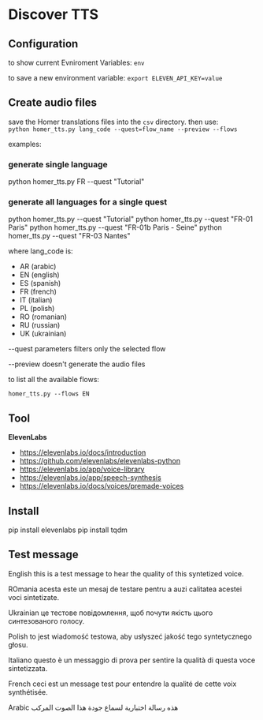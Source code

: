 # Discover TTS

## Configuration
to show current Evniroment Variables:
`env`

to save a new environment variable:
`export ELEVEN_API_KEY=value`

## Create audio files
save the Homer translations files into the `csv` directory.
then use:  
`python homer_tts.py lang_code --quest=flow_name --preview --flows`

examples:
### generate single language
python homer_tts.py FR --quest "Tutorial"

### generate all languages for a single quest
python homer_tts.py --quest "Tutorial"
python homer_tts.py --quest "FR-01 Paris"
python homer_tts.py --quest "FR-01b Paris - Seine"
python homer_tts.py --quest "FR-03 Nantes"


where lang_code is:

- AR (arabic)
- EN (english)
- ES (spanish)
- FR (french)
- IT (italian)
- PL (polish)
- RO (romanian)
- RU (russian)
- UK (ukrainian)

--quest parameters filters only the selected flow

--preview doesn't generate the audio files

to list all the available flows:

`homer_tts.py --flows EN`

## Tool

**ElevenLabs**

- https://elevenlabs.io/docs/introduction
- https://github.com/elevenlabs/elevenlabs-python
- https://elevenlabs.io/app/voice-library
- https://elevenlabs.io/app/speech-synthesis
- https://elevenlabs.io/docs/voices/premade-voices

## Install
pip install elevenlabs
pip install tqdm

## Test message

English
this is a test message to hear the quality of this syntetized voice.

ROmania
acesta este un mesaj de testare pentru a auzi calitatea acestei voci sintetizate.

Ukrainian
це тестове повідомлення, щоб почути якість цього синтезованого голосу.

Polish
to jest wiadomość testowa, aby usłyszeć jakość tego syntetycznego głosu.

Italiano
questo è un messaggio di prova per sentire la qualità di questa voce sintetizzata.

French
ceci est un message test pour entendre la qualité de cette voix synthétisée.

Arabic
هذه رسالة اختبارية لسماع جودة هذا الصوت المركب

